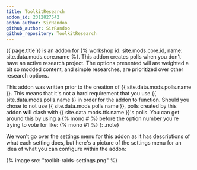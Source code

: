```yaml
---
title: ToolkitResearch
addon_id: 2312827542
addon_author: SirRandoo
github_author: SirRandoo
github_repository: ToolkitResearch
---
```


{{ page.title }} is an addon for
{% workshop id: site.mods.core.id, name: site.data.mods.core.name %}. This addon
creates polls when you don't have an active research project. The options
presented will are weighted a bit so modded content, and simple researches, are
prioritized over other research options.

This addon was written prior to the creation of {{ site.data.mods.polls.name }}.
This means that it's not a hard requirement that you use
{{ site.data.mods.polls.name }} in order for the addon to function. Should you
chose to not use {{ site.data.mods.polls.name }}, polls created by this addon
**will** clash with {{ site.data.mods.ttk.name }}'s polls. You can get around
this by using a {% mono # %} before the option number you're trying to vote
for like: {% mono #1 %}
{: .note}

We won't go over the settings menu for this addon as it has descriptions of what
each setting does, but here's a picture of the settings menu for an idea of
what you can configure within the addon:

{% image src: "toolkit-raids-settings.png" %}

